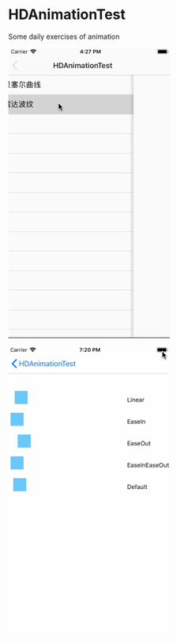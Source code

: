 # HDAnimationTest
Some daily exercises of animation

![img](https://github.com/QYhdong/HDAnimationTest/blob/master/HDRadarWave.gif)

![img](https://github.com/QYhdong/HDAnimationTest/blob/master/AnimationTimingFunction.gif)
